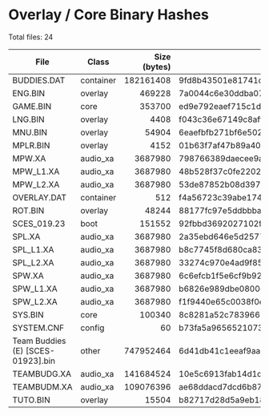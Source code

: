 # Overlay / Core Binary Hashes

Total files: 24

| File | Class | Size (bytes) | SHA1 |
|------|-------|-------------:|------|
| BUDDIES.DAT | container | 182161408 | 9fd8b43501e81741c2cac0584af21d423cad9e53 |
| ENG.BIN | overlay | 469228 | 7a0044c6e30ddba071dbcb7e79c02e7b225f76ee |
| GAME.BIN | core | 353700 | ed9e792eaef715c1d28c73db929a312cf505b3d9 |
| LNG.BIN | overlay | 4408 | f043c36e67149c8aff61c35f903ef67f8a098a22 |
| MNU.BIN | overlay | 54904 | 6eaefbfb271bf6e502fcd90f111b9874a0d04b01 |
| MPLR.BIN | overlay | 4152 | 01b63f7af47b89a40646e28f0aec1bbf569e1cd9 |
| MPW.XA | audio_xa | 3687980 | 798766389daecee9a687f44e2e8eb689fa22ab2e |
| MPW_L1.XA | audio_xa | 3687980 | 48b528f37c0fe22021cc5136c27f335142f01ae2 |
| MPW_L2.XA | audio_xa | 3687980 | 53de87852b08d3975f38ed94ed2e101d9894559a |
| OVERLAY.DAT | container | 512 | f4a56723c39abe1745adddbf5e6af760e3d70c62 |
| ROT.BIN | overlay | 48244 | 88177fc97e5ddbbba369284d5ff3ed470919e3a9 |
| SCES_019.23 | boot | 151552 | 92fbbd3692027102ff23948577b747b2be01c5a9 |
| SPL.XA | audio_xa | 3687980 | 2a35ebd646e5d2577afc4edba1be95f0b2e046cc |
| SPL_L1.XA | audio_xa | 3687980 | b8c7745f8d680ca83c31ef7579d38de77aedcbc9 |
| SPL_L2.XA | audio_xa | 3687980 | 33274c970e4ad9f85583ca37cdbbcbe05494094c |
| SPW.XA | audio_xa | 3687980 | 6c6efcb1f5e6cf9b927a562474785fc6444caaf8 |
| SPW_L1.XA | audio_xa | 3687980 | b6826e989dbe0800cc0b3676586e0f6525370c2f |
| SPW_L2.XA | audio_xa | 3687980 | f1f9440e65c0038f0e33e542a908f2cef0f41517 |
| SYS.BIN | core | 100340 | 8c8281a52c7839668f9de74979eae37ef921945f |
| SYSTEM.CNF | config | 60 | b73fa5a965652107324abb4bc8a73a14dc083622 |
| Team Buddies (E) [SCES-01923].bin | other | 747952464 | 6d41db41c1eeaf9aa65a733c2fbc0e5ad32ba5b6 |
| TEAMBUDG.XA | audio_xa | 141684524 | 10e5c6913fab14d1dfac638d66d2c1f5f85814b3 |
| TEAMBUDM.XA | audio_xa | 109076396 | ae68ddacd7dcd6b87e34a11d9125e52d7b057588 |
| TUTO.BIN | overlay | 15504 | b82717d28d5a9eb189d6b2974ca48c5274ca6b18 |